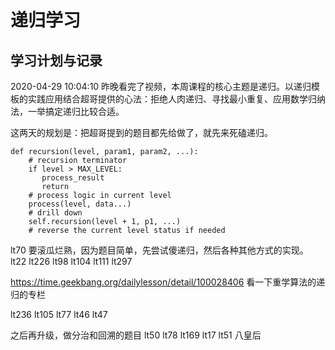 # 递归学习

## 学习计划与记录
2020-04-29 10:04:10
昨晚看完了视频，本周课程的核心主题是递归。以递归模板的实践应用结合超哥提供的心法：拒绝人肉递归、寻找最小重复、应用数学归纳法，一举搞定递归比较合适。

这两天的规划是：把超哥提到的题目都先给做了，就先来死磕递归。

```
def recursion(level, param1, param2, ...):
    # recursion terminator
    if level > MAX_LEVEL:
	   process_result
	   return
    # process logic in current level
    process(level, data...)
    # drill down
    self.recursion(level + 1, p1, ...)
    # reverse the current level status if needed
```

lt70 要滚瓜烂熟，因为题目简单，先尝试傻递归，然后各种其他方式的实现。
lt22
lt226
lt98
lt104
lt111
lt297

https://time.geekbang.org/dailylesson/detail/100028406
看一下重学算法的递归的专栏

lt236
lt105
lt77
lt46
lt47

之后再升级，做分治和回溯的题目
lt50
lt78
lt169
lt17
lt51 八皇后

